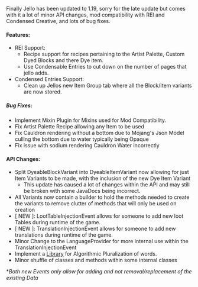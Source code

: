 Finally Jello has been updated to 1.19, sorry for the late update but comes with it a lot of
minor API changes, mod compatibility with REI and Condensed Creative, and lots of bug fixes.

#### Features:
- REI Support:
  - Recipe support for recipes pertaining to the Artist Palette, Custom Dyed Blocks and there Dye item.
  - Use Condensable Entries to cut down on the number of pages that jello adds.
- Condensed Entries Support:
  - Clean up Jellos new Item Group tab where all the Block/Item variants are now stored.


##### Bug Fixes:
- Implement Mixin Plugin for Mixins used for Mod Compatibility.
- Fix Artist Palette Recipe allowing any Item to be used
- Fix Cauldron rendering without a bottom due to Mojang's Json Model culling the bottom due to water typically being Opaque
- Fix issue with sodium rendering Cauldron Water incorrectly

#### API Changes:
- Split DyeableBlockVariant into DyeableItemVariant now allowing for just Item Variants to be made, with 
the inclusion of the new Dye Item Variant
    - This update has caused a lot of changes within the API and may still be broken with some JavaDocs being incorrect.
- All Variants now contain a builder to hold the methods needed to create the variants to remove clutter of
methods that will only be used on creation
- [ NEW ]: LootTableInjectionEvent allows for someone to add new loot Tables during runtime of the game. 
- [ NEW ]: TranslationInjectionEvent allows for someone to add new translations during runtime of the game.
- Minor Change to the LanguageProvider for more internal use within the TranslationInjectionEvent
- Implement a [Library](https://github.com/atteo/evo-inflector) for Algorithmic Pluralization of words.
- Minor shuffle of classes and methods within some internal classes

**Both new Events only allow for adding and not removal/replacement of the existing Data*